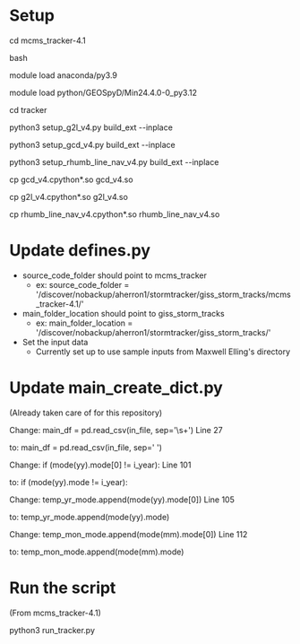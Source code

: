 # Setup 

cd mcms_tracker-4.1

bash

module load  anaconda/py3.9

module load  python/GEOSpyD/Min24.4.0-0_py3.12

cd tracker

python3 setup_g2l_v4.py build_ext --inplace

python3 setup_gcd_v4.py build_ext --inplace

python3 setup_rhumb_line_nav_v4.py build_ext --inplace

cp gcd_v4.cpython*.so gcd_v4.so

cp g2l_v4.cpython*.so g2l_v4.so

cp rhumb_line_nav_v4.cpython*.so rhumb_line_nav_v4.so

# Update defines.py

- source_code_folder should point to mcms_tracker
  - ex: source_code_folder = '/discover/nobackup/aherron1/stormtracker/giss_storm_tracks/mcms_tracker-4.1/'
- main_folder_location should point to giss_storm_tracks
  - ex: main_folder_location = '/discover/nobackup/aherron1/stormtracker/giss_storm_tracks/'
- Set the input data
  - Currently set up to use sample inputs from Maxwell Elling's directory 

# Update main_create_dict.py

(Already taken care of for this repository)

Change: main_df = pd.read_csv(in_file, sep='\s+') Line 27

to:     main_df = pd.read_csv(in_file, sep=' ')

Change: if (mode(yy).mode[0] != i_year): Line 101

to:     if (mode(yy).mode != i_year):

Change: temp_yr_mode.append(mode(yy).mode[0]) Line 105

to:     temp_yr_mode.append(mode(yy).mode)

Change: temp_mon_mode.append(mode(mm).mode[0]) Line 112

to:     temp_mon_mode.append(mode(mm).mode)

# Run the script

(From mcms_tracker-4.1)

python3 run_tracker.py
